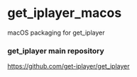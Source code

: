# get_iplayer_macos
macOS packaging for get_iplayer

### get_iplayer main repository

<https://github.com/get-iplayer/get_iplayer>
